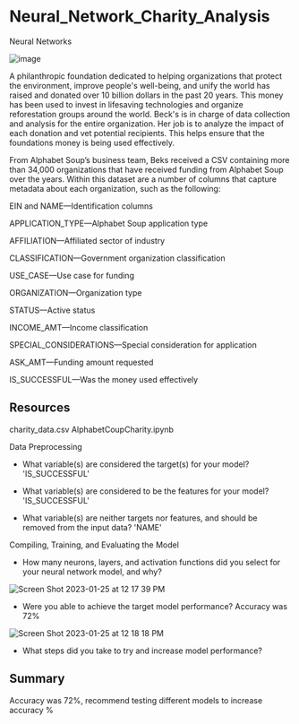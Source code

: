 # Neural_Network_Charity_Analysis
Neural Networks

![image](https://user-images.githubusercontent.com/111101012/214678436-3cce423e-5336-4427-8b04-65d7c1189394.png)

A philanthropic foundation dedicated to helping organizations that protect the environment, improve people's well-being, and unify the world has raised and donated over 10 billion dollars in the past 20 years. This money has been used to invest in lifesaving technologies and organize reforestation groups around the world. Beck's is in charge of data collection and analysis for the entire organization. Her job is to analyze the impact of each donation and vet potential recipients. This helps ensure that the foundations money is being used effectively. 

From Alphabet Soup’s business team, Beks received a CSV containing more than 34,000 organizations that have received funding from Alphabet Soup over the years. Within this dataset are a number of columns that capture metadata about each organization, such as the following:

EIN and NAME—Identification columns

APPLICATION_TYPE—Alphabet Soup application type

AFFILIATION—Affiliated sector of industry

CLASSIFICATION—Government organization classification

USE_CASE—Use case for funding

ORGANIZATION—Organization type

STATUS—Active status

INCOME_AMT—Income classification

SPECIAL_CONSIDERATIONS—Special consideration for application

ASK_AMT—Funding amount requested

IS_SUCCESSFUL—Was the money used effectively

## Resources

charity_data.csv
AlphabetCoupCharity.ipynb

Data Preprocessing

- What variable(s) are considered the target(s) for your model? 'IS_SUCCESSFUL'

- What variable(s) are considered to be the features for your model? 'IS_SUCCESSFUL'

- What variable(s) are neither targets nor features, and should be removed from the input data? 'NAME'

Compiling, Training, and Evaluating the Model

- How many neurons, layers, and activation functions did you select for your neural network model, and why?

![Screen Shot 2023-01-25 at 12 17 39 PM](https://user-images.githubusercontent.com/111101012/214680384-8d0d37d5-a729-4685-891f-382fbf8ad6fc.png)

- Were you able to achieve the target model performance? Accuracy was 72%

![Screen Shot 2023-01-25 at 12 18 18 PM](https://user-images.githubusercontent.com/111101012/214680529-c42af51f-e6b2-445e-abcb-5590f4b59aa4.png)

- What steps did you take to try and increase model performance?

## Summary

Accuracy was 72%, recommend testing different models to increase accuracy %
